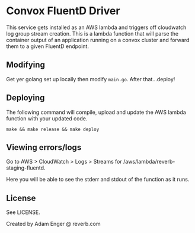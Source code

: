 # Convox FluentD Driver

This service gets installed as an AWS lambda and triggers off cloudwatch log group stream creation. This is a lambda function that will parse the container output of an application running on a convox cluster and forward them to a given FluentD endpoint.

## Modifying

Get yer golang set up locally then modify `main.go`. After that...deploy!

## Deploying

The following command will compile, upload and update the AWS lambda function with your updated code.
```
make && make release && make deploy
```

## Viewing errors/logs

Go to AWS > CloudWatch > Logs > Streams for /aws/lambda/reverb-staging-fluentd. 

Here you will be able to see the stderr and stdout of the function as it runs.

## License

See LICENSE.

Created by Adam Enger @ reverb.com
